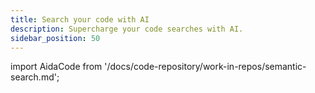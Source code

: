 ```yaml
---
title: Search your code with AI
description: Supercharge your code searches with AI.
sidebar_position: 50
---
```


import AidaCode from '/docs/code-repository/work-in-repos/semantic-search.md';

<AidaCode />
